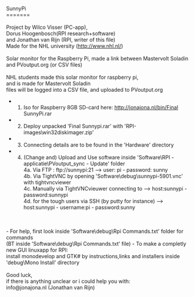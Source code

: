 SunnyPi
<br>=======
<br>
<br>Project by Wilco Visser (PC-app),
<br>Dorus Hoogenbosch(RPI research+software) 
<br>and Jonathan van Rijn (RPI, writer of this file)
<br>Made for the NHL university (http://www.nhl.nl/)
<br>
<br>Solar monitor for the Raspberry Pi, made a link between Mastervolt Soladin and PVoutput.org (or CSV files)
<br>
<br>NHL students made this solar monitor for raspberry pi,
<br>and is made for Mastervolt Soladin
<br>files will be logged into a CSV file, and uploaded to PVoutput.org
<br>
- 1. Iso for Raspberry 8GB SD-card here: http://jonajona.nl/bin/Final SunnyPi.rar
- 2. Deploy unpacked 'Final Sunnypi.rar' with 'RPI-images\win32diskimager.zip'
- 3. Connecting details are to be found in the 'Hardware' directory
- 4. (Change and) Upload and Use software inside 'Software\RPI -applicatie\PVoutput_sync - Update' folder  
	4a. Via FTP : ftp://sunnypi:21 --> user: pi - password: sunny
<br>	4b. Via TightVNC by opening 'Software\debug\sunnypi-5901.vnc' with tightvncviewer
<br>	4c. Manually via TightVNCvieuwer connecting to --> host:sunnypi - password:sunnypi
<br>	4d. for the tough users via SSH (by putty for instance) --> host:sunnypi - username:pi - password:sunny	
<br>
<br>
- For help, first look inside 'Software\debug\Rpi Commands.txt' folder for commands
<br>(BT inside 'Software\debug\Rpi Commands.txt' file)
- To make a completly new GUI linuxapp for RPI:
<br>install monodevelop and GTK# by instructions,links and installers inside 'debug\Mono Install' directory
<br>
<br>Good luck,
<br>if there is anything unclear or i could help you with:
<br>info@jonajona.nl (Jonathan van Rijn)
<br>
